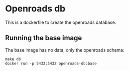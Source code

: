 # Openroads db
This is a dockerfile to create the openroads database.

## Running the base image
The base image has no data, only the openroads schema:

```
make db
docker run -p 5432:5432 openroads-db:base
```
